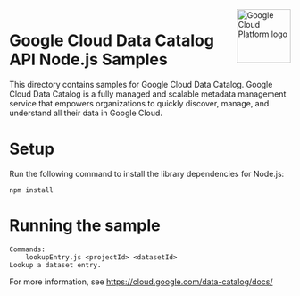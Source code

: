 <img src="https://avatars2.githubusercontent.com/u/2810941?v=3&s=96" alt="Google Cloud Platform logo" title="Google Cloud Platform" align="right" height="96" width="96"/>

# Google Cloud Data Catalog API Node.js Samples

This directory contains samples for Google Cloud Data Catalog. Google Cloud Data Catalog is a fully managed and scalable metadata management service that empowers organizations to quickly discover, manage, and understand all their data in Google Cloud.

# Setup

Run the following command to install the library dependencies for Node.js:

    npm install

# Running the sample

    Commands:
        lookupEntry.js <projectId> <datasetId>                                  Lookup a dataset entry.


For more information, see https://cloud.google.com/data-catalog/docs/